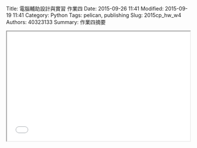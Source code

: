 Title: 電腦輔助設計與實習 作業四
Date: 2015-09-26 11:41
Modified: 2015-09-19 11:41
Category: Python
Tags: pelican, publishing
Slug: 2015cp_hw_w4
Authors: 40323133
Summary: 作業四摘要

<iframe src="40323156_cp_w4_p.html" width="500" height="300"></iframe>
